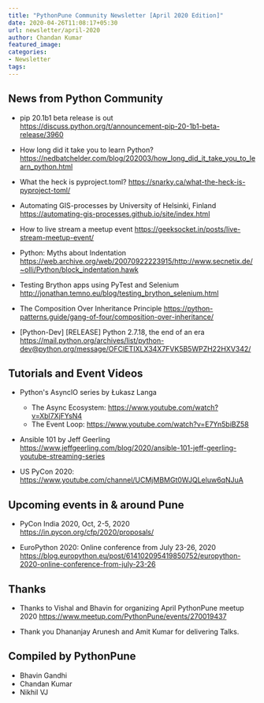 ```yaml
---
title: "PythonPune Community Newsletter [April 2020 Edition]"
date: 2020-04-26T11:08:17+05:30
url: newsletter/april-2020
author: Chandan Kumar
featured_image:
categories:
- Newsletter
tags:
---
```


## News from Python Community

* pip 20.1b1 beta release is out 
  https://discuss.python.org/t/announcement-pip-20-1b1-beta-release/3960

* How long did it take you to learn Python? 
  https://nedbatchelder.com/blog/202003/how_long_did_it_take_you_to_learn_python.html

* What the heck is pyproject.toml? 
  https://snarky.ca/what-the-heck-is-pyproject-toml/

* Automating GIS-processes by University of Helsinki, Finland 
  https://automating-gis-processes.github.io/site/index.html

* How to live stream a meetup event 
  https://geeksocket.in/posts/live-stream-meetup-event/

* Python: Myths about Indentation 
  https://web.archive.org/web/20070922223915/http://www.secnetix.de/~olli/Python/block_indentation.hawk

* Testing Brython apps using PyTest and Selenium 
  http://jonathan.temno.eu/blog/testing_brython_selenium.html

* The Composition Over Inheritance Principle 
  https://python-patterns.guide/gang-of-four/composition-over-inheritance/

* [Python-Dev] [RELEASE] Python 2.7.18, the end of an era 
  https://mail.python.org/archives/list/python-dev@python.org/message/OFCIETIXLX34X7FVK5B5WPZH22HXV342/

## Tutorials and Event Videos

* Python's AsyncIO series by Łukasz Langa 
    * The Async Ecosystem: https://www.youtube.com/watch?v=Xbl7XjFYsN4
    * The Event Loop: https://www.youtube.com/watch?v=E7Yn5biBZ58

* Ansible 101 by Jeff Geerling 
  https://www.jeffgeerling.com/blog/2020/ansible-101-jeff-geerling-youtube-streaming-series

* US PyCon 2020: 
  https://www.youtube.com/channel/UCMjMBMGt0WJQLeluw6qNJuA

## Upcoming events in & around Pune

* PyCon India 2020, Oct, 2-5, 2020 
  https://in.pycon.org/cfp/2020/proposals/

* EuroPython 2020: Online conference from July 23-26, 2020 
  https://blog.europython.eu/post/614102095419850752/europython-2020-online-conference-from-july-23-26

## Thanks
* Thanks to Vishal and Bhavin for organizing April PythonPune meetup 2020 
  https://www.meetup.com/PythonPune/events/270019437

* Thank you Dhananjay Arunesh and Amit Kumar for delivering Talks.

## Compiled by PythonPune
* Bhavin Gandhi
* Chandan Kumar
* Nikhil VJ
